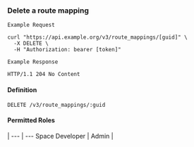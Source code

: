 ### Delete a route mapping

```
Example Request
```

```shell
curl "https://api.example.org/v3/route_mappings/[guid]" \
  -X DELETE \
  -H "Authorization: bearer [token]"
```

```
Example Response
```

```http
HTTP/1.1 204 No Content
```

#### Definition
`DELETE /v3/route_mappings/:guid`

#### Permitted Roles
 |
--- | ---
Space Developer |
Admin |